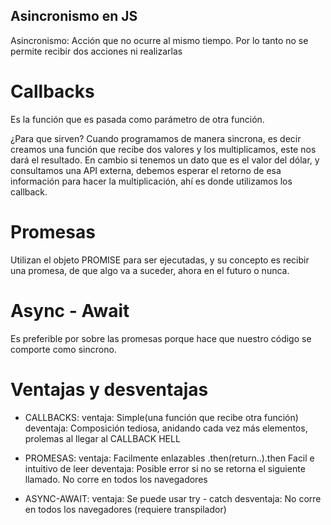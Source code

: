 ## Asincronismo en JS

Asincronismo: Acción que no ocurre al mismo tiempo. Por lo tanto no se permite recibir dos acciones ni realizarlas

# Callbacks

Es la función que es pasada como parámetro de otra función. 

¿Para que sirven? Cuando programamos de manera sincrona, es decir creamos una función que recibe dos valores y los multiplicamos, este nos dará el resultado. En cambio si tenemos un dato que es el valor del dólar, y consultamos una API externa, debemos esperar el retorno de esa información para hacer la multiplicación, ahí es donde utilizamos los callback. 


# Promesas

Utilizan el objeto PROMISE para ser ejecutadas, y su concepto es recibir una promesa, de que algo va a suceder, ahora en el futuro o nunca. 

# Async - Await

Es preferible por sobre las promesas porque hace que nuestro código se comporte como sincrono. 

# Ventajas y desventajas

* CALLBACKS: ventaja: Simple(una función que recibe otra función)
            deventaja: Composición tediosa, anidando cada vez más elementos, prolemas al llegar al CALLBACK HELL

* PROMESAS: ventaja: Facilmente enlazables .then(return..).then
                     Facil e intuitivo de leer
            deventaja: Posible error si no se retorna el siguiente llamado. No corre en todos los navegadores

* ASYNC-AWAIT: ventaja: Se puede usar try - catch
               desventaja: No corre en todos los navegadores (requiere transpilador)
